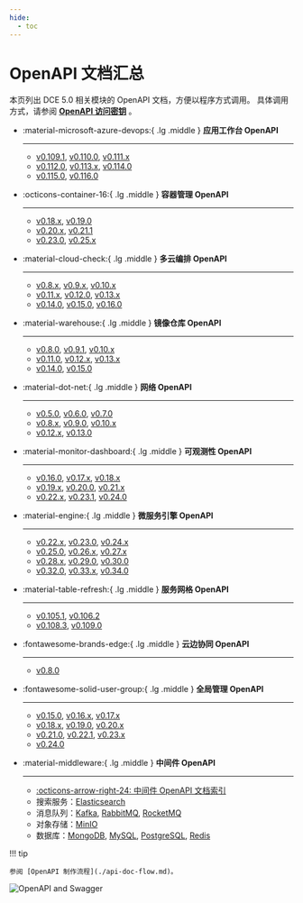 ```yaml
---
hide:
  - toc
---
```


# OpenAPI 文档汇总

本页列出 DCE 5.0 相关模块的 OpenAPI 文档，方便以程序方式调用。
具体调用方式，请参阅 **[OpenAPI 访问密钥](https://docs.daocloud.io/ghippo/user-guide/personal-center/accesstoken/)** 。

<div class="grid cards" markdown>

-   :material-microsoft-azure-devops:{ .lg .middle } __应用工作台 OpenAPI__

    ---

    - [v0.109.1](./amamba/v0.109.1.md), [v0.110.0](./amamba/v0.110.0.md), [v0.111.x](./amamba/v0.111.0.md)
    - [v0.112.0](./amamba/v0.112.0.md), [v0.113.x](./amamba/v0.113.0.md), [v0.114.0](./amamba/v0.114.0.md)
    - [v0.115.0](./amamba/v0.115.0.md), [v0.116.0](./amamba/v0.116.0.md)

-   :octicons-container-16:{ .lg .middle } __容器管理 OpenAPI__

    ---

    - [v0.18.x](./kpanda/v0.18.0.md), [v0.19.0](./kpanda/v0.19.0.md)
    - [v0.20.x](./kpanda/v0.20.0.md), [v0.21.1](./kpanda/v0.21.1.md)
    - [v0.23.0](./kpanda/v0.23.0.md), [v0.25.x](./kpanda/v0.25.0.md)

-   :material-cloud-check:{ .lg .middle } __多云编排 OpenAPI__

    ---

    - [v0.8.x](./kairship/v0.8.0.md), [v0.9.x](./kairship/v0.9.0.md), [v0.10.x](./kairship/v0.10.0.md)
    - [v0.11.x](./kairship/v0.11.0.md), [v0.12.0](./kairship/v0.12.0.md), [v0.13.x](./kairship/v0.13.0.md)
    - [v0.14.0](./kairship/v0.14.0.md), [v0.15.0](./kairship/v0.15.0.md), [v0.16.0](./kairship/v0.16.0.md)

-   :material-warehouse:{ .lg .middle } __镜像仓库 OpenAPI__

    ---

    - [v0.8.0](./kangaroo/v0.8.0.md), [v0.9.1](./kangaroo/v0.9.1.md), [v0.10.x](./kangaroo/v0.10.0.md)
    - [v0.11.0](./kangaroo/v0.11.0.md), [v0.12.x](./kangaroo/v0.12.0.md), [v0.13.x](./kangaroo/v0.13.0.md)
    - [v0.14.0](./kangaroo/v0.14.0.md), [v0.15.0](./kangaroo/v0.15.0.md)

-   :material-dot-net:{ .lg .middle } __网络 OpenAPI__

    ---

    - [v0.5.0](./spidernet/v0.5.0.md), [v0.6.0](./spidernet/v0.6.0.md), [v0.7.0](./spidernet/v0.7.0.md)
    - [v0.8.x](./spidernet/v0.8.0.md), [v0.9.0](./spidernet/v0.9.0.md), [v0.10.x](./spidernet/v0.10.0.md)
    - [v0.12.x](./spidernet/v0.12.0.md), [v0.13.0](./spidernet/v0.13.0.md)

-   :material-monitor-dashboard:{ .lg .middle } __可观测性 OpenAPI__

    ---

    - [v0.16.0](./insight/v0.16.0.md), [v0.17.x](./insight/v0.17.0.md), [v0.18.x](./insight/v0.18.0.md)
    - [v0.19.x](./insight/v0.19.0.md), [v0.20.0](./insight/v0.20.0.md), [v0.21.x](./insight/v0.21.0.md)
    - [v0.22.x](./insight/v0.22.0.md), [v0.23.1](./insight/v0.23.1.md), [v0.24.0](./insight/v0.24.0.md)

-   :material-engine:{ .lg .middle } __微服务引擎 OpenAPI__

    ---

    - [v0.22.x](./skoala/v0.22.1.md), [v0.23.0](./skoala/v0.23.0.md), [v0.24.x](./skoala/v0.24.0.md)
    - [v0.25.0](./skoala/v0.25.0.md), [v0.26.x](./skoala/v0.26.0.md), [v0.27.x](./skoala/v0.27.0.md)
    - [v0.28.x](./skoala/v0.28.0.md), [v0.29.0](./skoala/v0.29.0.md), [v0.30.0](./skoala/v0.30.0.md)
    - [v0.32.0](./skoala/v0.32.0.md), [v0.33.x](./skoala/v0.33.0.md), [v0.34.0](./skoala/v0.34.0.md)

-   :material-table-refresh:{ .lg .middle } __服务网格 OpenAPI__

    ---

    - [v0.105.1](./mspider/v0.105.1.md), [v0.106.2](./mspider/v0.106.2.md)
    - [v0.108.3](./mspider/v0.108.3.md), [v0.109.0](./mspider/v0.109.0.md)

-   :fontawesome-brands-edge:{ .lg .middle } __云边协同 OpenAPI__

    ---

    - [v0.8.0](./kant/v0.8.0.md)

-   :fontawesome-solid-user-group:{ .lg .middle } __全局管理 OpenAPI__

    ---

    - [v0.15.0](./ghippo/v0.15.0.md), [v0.16.x](./ghippo/v0.16.0.md), [v0.17.x](./ghippo/v0.17.0.md)
    - [v0.18.x](./ghippo/v0.18.0.md), [v0.19.0](./ghippo/v0.19.0.md), [v0.20.x](./ghippo/v0.20.0.md)
    - [v0.21.0](./ghippo/v0.21.0.md), [v0.22.1](./ghippo/v0.22.1.md), [v0.23.x](./ghippo/v0.23.0.md)
    - [v0.24.0](./ghippo/v0.24.0.md)

-   :material-middleware:{ .lg .middle } __中间件 OpenAPI__

    ---

    - [:octicons-arrow-right-24: 中间件 OpenAPI 文档索引](./midware.md)
    - 搜索服务：[Elasticsearch](./mcamel/elasticsearch/elasticsearch-v0.7.0.md)
    - 消息队列：[Kafka](./mcamel/kafka/kafka-v0.5.0.md),
      [RabbitMQ](./mcamel/rabbitmq/rabbitmq-v0.10.0.md),
      [RocketMQ](./mcamel/rocketmq/rocketmq-v0.1.1.md)
    - 对象存储：[MinIO](./mcamel/minio/minio-v0.5.0.md)
    - 数据库：[MongoDB](./mcamel/mongodb/mongodb-v0.1.0.md),
      [MySQL](./mcamel/mysql/mysql-v0.10.0.md),
      [PostgreSQL](./mcamel/postgresql/postgresql-v0.1.0.md),
      [Redis](./mcamel/redis/redis-v0.7.0.md)

</div>

!!! tip

    参阅 [OpenAPI 制作流程](./api-doc-flow.md)。

![OpenAPI and Swagger](https://docs.daocloud.io/daocloud-docs-images/docs/openapi/images/index.png)
